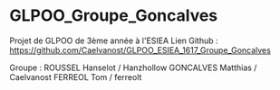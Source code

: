 # GLPOO_Groupe_Goncalves
Projet de GLPOO de 3ème année à l'ESIEA
Lien Github :
https://github.com/Caelvanost/GLPOO_ESIEA_1617_Groupe_Goncalves

Groupe : 
ROUSSEL Hanselot / Hanzhollow
GONCALVES Matthias / Caelvanost
FERREOL Tom / ferreolt
